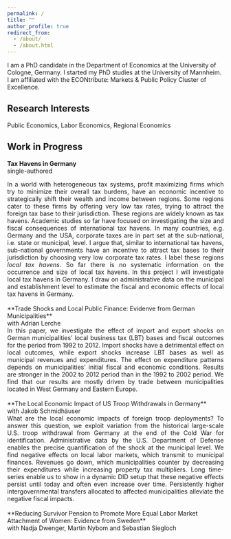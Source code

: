 ```yaml
---
permalink: /
title: ""
author_profile: true
redirect_from: 
  - /about/
  - /about.html
---
```


I am a PhD candidate in the Department of Economics at the University of Cologne, Germany. I started my PhD studies at the University of Mannheim. I am affiliated with the ECONtribute: Markets & Public Policy Cluster of Excellence.

Research Interests
------
Public Economics, Labor Economics, Regional Economics

Work in Progress
------
**Tax Havens in Germany** <br />
single-authored <br />
<div style="text-align: justify">
	In a world with heterogeneous tax systems, profit maximizing firms which try to minimize their
	overall tax burdens, have an economic incentive to strategically shift their wealth and income between
	regions. Some regions cater to these firms by offering very low tax rates, trying to attract the foreign
	tax base to their jurisdiction. These regions are widely known as tax havens. Academic studies so far
	have focused on investigating the size and fiscal consequences of international tax havens. In many
	countries, e.g. Germany and the USA, corporate taxes are in part set at the sub-national, i.e. state
	or municipal, level. I argue that, similar to international tax havens, sub-national governments have an 
	incentive to attract tax bases to their jurisdiction by choosing very low corporate tax rates. I label these
	regions <em>local tax havens</em>. So far there is no systematic information on the occurrence and size of local tax
	havens. In this project I will investigate local tax havens in Germany. I draw on administrative data on
	the municipal and establishment level to estimate the fiscal and economic effects of local tax havens in
	Germany. <br />
</div>


 <br />
**Trade Shocks and Local Public Finance: Evidenve from German Municipalities** <br />
with Adrian Lerche <br />
<div style="text-align: justify">
In this paper, we investigate the effect of import and export shocks on German municipalities’
local business tax (LBT) bases and fiscal outcomes for the period from 1992 to 2012. Import shocks
have a detrimental effect on local outcomes, while export shocks increase LBT bases as well as municipal
revenues and expenditures. The effect on expenditure patterns depends on municipalities’ initial fiscal
and economic conditions. Results are stronger in the 2002 to 2012 period than in the 1992 to 2002 period.
We find that our results are mostly driven by trade between municipalities located in West Germany and
Eastern Europe. <br />
</div>


 <br />
**The Local Economic Impact of US Troop Withdrawals in Germany** <br />
with Jakob Schmidhäuser <br />
<div style="text-align: justify">
What are the local economic impacts of foreign troop deployments? To answer this question,
we exploit variation from the historical large-scale U.S. troop withdrawal from Germany at the end of
the Cold War for identification. Administrative data by the U.S. Department of Defense enables the
precise quantification of the shock at the municipal level. We find negative effects on local labor markets,
which transmit to municipal finances. Revenues go down, which municipalities counter by decreasing
their expenditures while increasing property tax multipliers. Long time-series enable us to show in a
dynamic DID setup that these negative effects persist until today and often even increase over time.
Persistently higher intergovernmental transfers allocated to affected municipalities alleviate the negative
fiscal impacts. <br />
</div>

<br />
**Reducing Survivor Pension to Promote More Equal Labor Market Attachment of Women: Evidence
from Sweden** <br />
with Nadja Dwenger, Martin Nybom and Sebastian Siegloch <br />

